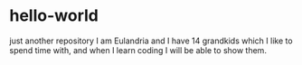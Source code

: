 # hello-world
just another repository
I am Eulandria and I have 14 grandkids which I like to spend time with, and when I learn coding I will be able to show them.
